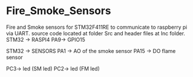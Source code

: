 # Fire_Smoke_Sensors
 Fire and Smoke sensors for STM32F411RE to communicate to raspberry pi via UART.
 source code located at folder Src and header files at Inc folder.
STM32 -> RASPI4
 PA9-> GPIO15
 
STM32 -> SENSORS
PA1 -> AO of the smoke sensor
PA15 -> DO flame sensor

PC3-> led (SM led)
PC2-> led (FM led)
